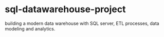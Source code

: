# sql-datawarehouse-project
building a modern data warehouse with SQL server, ETL processes, data modeling and analytics.
